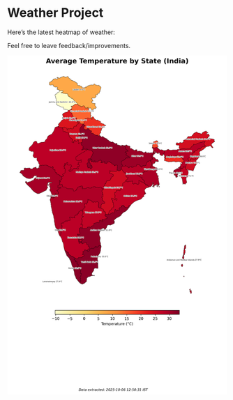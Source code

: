 # Weather Project

Here’s the latest heatmap of weather:

Feel free to leave feedback/improvements.

![India Heatmap](docs/assets/india_heatmap.png?v=E36DC1)
